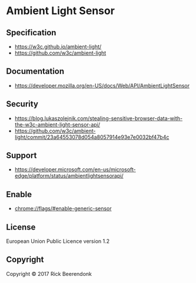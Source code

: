 # Ambient Light Sensor

## Specification

- https://w3c.github.io/ambient-light/
- https://github.com/w3c/ambient-light

## Documentation

- https://developer.mozilla.org/en-US/docs/Web/API/AmbientLightSensor

## Security

- https://blog.lukaszolejnik.com/stealing-sensitive-browser-data-with-the-w3c-ambient-light-sensor-api/
- https://github.com/w3c/ambient-light/commit/23a64553078d054a8057914e93e7e0032bf47b4c

## Support

- https://developer.microsoft.com/en-us/microsoft-edge/platform/status/ambientlightsensorapi/

## Enable

- [chrome://flags/#enable-generic-sensor](chrome://flags/#enable-generic-sensor)

## License

European Union Public Licence version 1.2

## Copyright

Copyright © 2017 Rick Beerendonk
